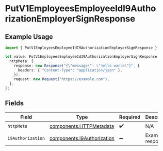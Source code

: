# PutV1EmployeesEmployeeIdI9AuthorizationEmployerSignResponse

## Example Usage

```typescript
import { PutV1EmployeesEmployeeIdI9AuthorizationEmployerSignResponse } from "@gusto/embedded-api/models/operations/putv1employeesemployeeidi9authorizationemployersign.js";

let value: PutV1EmployeesEmployeeIdI9AuthorizationEmployerSignResponse = {
  httpMeta: {
    response: new Response("{\"message\": \"hello world\"}", {
      headers: { "Content-Type": "application/json" },
    }),
    request: new Request("https://example.com"),
  },
};
```

## Fields

| Field                                                                    | Type                                                                     | Required                                                                 | Description                                                              |
| ------------------------------------------------------------------------ | ------------------------------------------------------------------------ | ------------------------------------------------------------------------ | ------------------------------------------------------------------------ |
| `httpMeta`                                                               | [components.HTTPMetadata](../../models/components/httpmetadata.md)       | :heavy_check_mark:                                                       | N/A                                                                      |
| `i9Authorization`                                                        | [components.I9Authorization](../../models/components/i9authorization.md) | :heavy_minus_sign:                                                       | Example response                                                         |